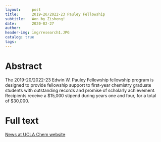 ```yaml
---
layout:     post
title:      2019-20/2022-23 Pauley Fellowship
subtitle:   Won by Zisheng!
date:       2020-02-27
author:     _
header-img: img/research1.JPG
catalog: true
tags:
---
```


# Abstract
The 2019-20/2022-23 Edwin W. Pauley Fellowship fellowship program is designed to provide fellowship support to first-year chemistry graduate students with outstanding records and promise of scholarly achievement. Recipients receive a $15,000 stipend during years one and four, for a total of $30,000.

# Full text
[News at UCLA Chem website](https://www.chemistry.ucla.edu/news/2019-202022-23-pauley-fellowship 'News at UCLA Chem website')
